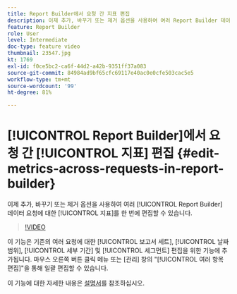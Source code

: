 ```yaml
---
title: Report Builder에서 요청 간 지표 편집
description: 이제 추가, 바꾸기 또는 제거 옵션을 사용하여 여러 Report Builder 데이터 요청에 대한 지표를 한 번에 편집할 수 있습니다.
feature: Report Builder
role: User
level: Intermediate
doc-type: feature video
thumbnail: 23547.jpg
kt: 1769
exl-id: f0ce5bc2-ca6f-44d2-a42b-9351ff37a083
source-git-commit: 84984ad9bf65cfc69117e40ac0e0cfe503cac5e5
workflow-type: tm+mt
source-wordcount: '99'
ht-degree: 81%

---
```


# [!UICONTROL Report Builder]에서 요청 간 [!UICONTROL 지표] 편집 {#edit-metrics-across-requests-in-report-builder}

이제 추가, 바꾸기 또는 제거 옵션을 사용하여 여러 [!UICONTROL Report Builder] 데이터 요청에 대한 [!UICONTROL 지표]를 한 번에 편집할 수 있습니다.

>[!VIDEO](https://video.tv.adobe.com/v/40803/?quality=12&learn=on&captions=kor)

이 기능은 기존의 여러 요청에 대한 [!UICONTROL 보고서 세트], [!UICONTROL 날짜 범위], [!UICONTROL 세부 기간] 및 [!UICONTROL 세그먼트] 편집을 위한 기능에 추가됩니다. 마우스 오른쪽 버튼 클릭 메뉴 또는 [관리] 창의 &quot;[!UICONTROL 여러 항목 편집]&quot;을 통해 일괄 편집할 수 있습니다.

이 기능에 대한 자세한 내용은 [설명서](https://experienceleague.adobe.com/docs/analytics/analyze/report-builder/manage-requests/edit-multiple-metrics.html?lang=ko)를 참조하십시오.

